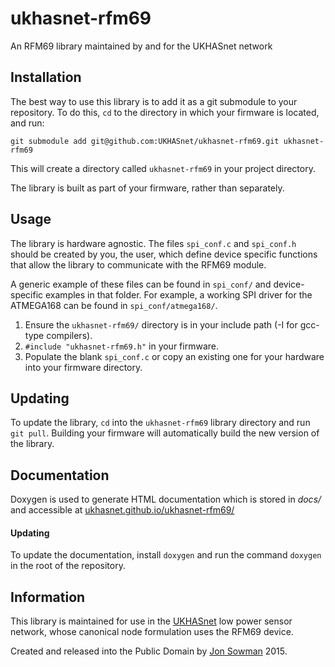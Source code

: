# ukhasnet-rfm69
An RFM69 library maintained by and for the UKHASnet network

## Installation

The best way to use this library is to add it as a git submodule to your
repository. To do this, `cd` to the directory in which your firmware is
located, and run:  

`git submodule add git@github.com:UKHASnet/ukhasnet-rfm69.git ukhasnet-rfm69`

This will create a directory called `ukhasnet-rfm69` in your project directory.  

The library is built as part of your firmware, rather than separately. 

## Usage

The library is hardware agnostic. The files `spi_conf.c` and `spi_conf.h`
should be created by you, the user, which define device specific functions 
that allow the library to communicate with the RFM69 module.  

A generic example of these files can be found in `spi_conf/` and
device-specific examples in that folder. For example, a working SPI driver for
the ATMEGA168 can be found in `spi_conf/atmega168/`.  

1. Ensure the `ukhasnet-rfm69/` directory is in your include path (-I
   for gcc-type compilers).
2. `#include "ukhasnet-rfm69.h"` in your firmware.
3. Populate the blank `spi_conf.c` or copy an existing one for your hardware
   into your firmware directory.

## Updating

To update the library, `cd` into the `ukhasnet-rfm69` library directory and run
`git pull`. Building your firmware will automatically build the new version of
the library.  

## Documentation

Doxygen is used to generate HTML documentation which is stored in _docs/_ and accessible at [ukhasnet.github.io/ukhasnet-rfm69/](http://ukhasnet.github.io/ukhasnet-rfm69/)

#### Updating

To update the documentation, install `doxygen` and run the command `doxygen` in the root of the repository.

## Information

This library is maintained for use in the [UKHASnet](http://ukhas.net) low
power sensor network, whose canonical node formulation uses the RFM69 device.  

Created and released into the Public Domain by [Jon
Sowman](http://github.com/jonsowman) 2015.  
